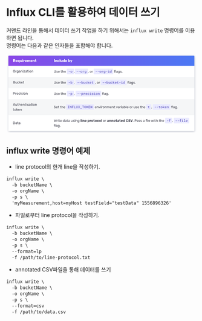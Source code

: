# Influx CLI를 활용하여 데이터 쓰기

커맨드 라인을 통해서 데이터 쓰기 작업을 하기 위해서는 `influx write` 명령어를 이용하면 됩니다.  
명령어는 다음과 같은 인자들을 포함해야 합니다.

![4](images/4.png)

## influx write 명령어 예제

- line protocol의 한개 line을 작성하기.

```console
influx write \
  -b bucketName \
  -o orgName \
  -p s \
  'myMeasurement,host=myHost testField="testData" 1556896326'
```

- 파일로부터 line protocol을 작성하기.

```console
influx write \
  -b bucketName \
  -o orgName \
  -p s \
  --format=lp
  -f /path/to/line-protocol.txt

```

- annotated CSV파일을 통해 데이터를 쓰기

```console
influx write \
  -b bucketName \
  -o orgName \
  -p s \
  --format=csv
  -f /path/to/data.csv
```